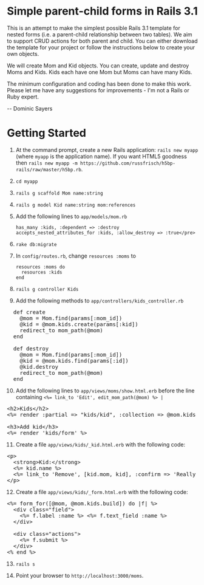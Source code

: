 Simple parent-child forms in Rails 3.1
=======================================

This is an attempt to make the simplest possible Rails 3.1 template for nested
forms (i.e. a parent-child relationship between two tables). We aim to
support CRUD actions for both parent and child. You can either download the
template for your project or follow the instructions below to create your own
objects.

We will create Mom and Kid objects. You can create, update and destroy Moms and
Kids. Kids each have one Mom but Moms can have many Kids.

The minimum configuration and coding has been done to make this work. Please let
me have any suggestions for improvements - I'm not a Rails or Ruby expert.

-- Dominic Sayers

Getting Started
================

1.  At the command prompt, create a new Rails application:
    `rails new myapp` (where `myapp` is the application name). If you want HTML5
    goodness then `rails new myapp -m https://github.com/russfrisch/h5bp-rails/raw/master/h5bp.rb`.

1.  `cd myapp`

1.  `rails g scaffold Mom name:string`

1.  `rails g model Kid name:string mom:references`

1.  Add the following lines to `app/models/mom.rb`

        has_many :kids, :dependent => :destroy
        accepts_nested_attributes_for :kids, :allow_destroy => :true</pre>

1.  `rake db:migrate`

1.  In `config/routes.rb`, change `resources :moms` to

        resources :moms do
          resources :kids
        end
  
1.  `rails g controller Kids`

9. Add the following methods to `app/controllers/kids_controller.rb`

<pre>  def create
    @mom = Mom.find(params[:mom_id])
    @kid = @mom.kids.create(params[:kid])
    redirect_to mom_path(@mom)
  end

  def destroy
    @mom = Mom.find(params[:mom_id])
    @kid = @mom.kids.find(params[:id])
    @kid.destroy
    redirect_to mom_path(@mom)
  end</pre>

10. Add the following lines to `app/views/moms/show.html.erb` before the line
containing `<%= link_to 'Edit', edit_mom_path(@mom) %> |`

<pre>&lt;h2>Kids&lt;/h2>
&lt;%= render :partial => "kids/kid", :collection => @mom.kids %>

&lt;h3>Add kid&lt;/h3>
&lt;%= render 'kids/form' %></pre>

11. Create a file `app/views/kids/_kid.html.erb` with the following code:

<pre>&lt;p>
  &lt;strong>Kid:&lt;/strong>
  &lt;%= kid.name %>
  &lt;%= link_to 'Remove', [kid.mom, kid], :confirm => 'Really remove kid?', :method => :delete %>
&lt;/p></pre>

12. Create a file `app/views/kids/_form.html.erb` with the following code:

<pre>&lt;%= form_for([@mom, @mom.kids.build]) do |f| %>
  &lt;div class="field">
    &lt;%= f.label :name %> &lt;%= f.text_field :name %>
  &lt;/div>

  &lt;div class="actions">
    &lt;%= f.submit %>
  &lt;/div>
&lt;% end %></pre>

13. `rails s`

14. Point your browser to `http://localhost:3000/moms`.
